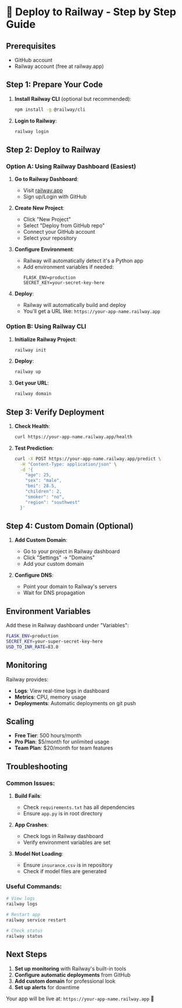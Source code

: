 # 🚀 Deploy to Railway - Step by Step Guide

## Prerequisites
- GitHub account
- Railway account (free at railway.app)

## Step 1: Prepare Your Code

1. **Install Railway CLI** (optional but recommended):
   ```bash
   npm install -g @railway/cli
   ```

2. **Login to Railway**:
   ```bash
   railway login
   ```

## Step 2: Deploy to Railway

### Option A: Using Railway Dashboard (Easiest)

1. **Go to Railway Dashboard**:
   - Visit [railway.app](https://railway.app)
   - Sign up/Login with GitHub

2. **Create New Project**:
   - Click "New Project"
   - Select "Deploy from GitHub repo"
   - Connect your GitHub account
   - Select your repository

3. **Configure Environment**:
   - Railway will automatically detect it's a Python app
   - Add environment variables if needed:
     ```
     FLASK_ENV=production
     SECRET_KEY=your-secret-key-here
     ```

4. **Deploy**:
   - Railway will automatically build and deploy
   - You'll get a URL like: `https://your-app-name.railway.app`

### Option B: Using Railway CLI

1. **Initialize Railway Project**:
   ```bash
   railway init
   ```

2. **Deploy**:
   ```bash
   railway up
   ```

3. **Get your URL**:
   ```bash
   railway domain
   ```

## Step 3: Verify Deployment

1. **Check Health**:
   ```bash
   curl https://your-app-name.railway.app/health
   ```

2. **Test Prediction**:
   ```bash
   curl -X POST https://your-app-name.railway.app/predict \
     -H "Content-Type: application/json" \
     -d '{
       "age": 25,
       "sex": "male",
       "bmi": 28.5,
       "children": 2,
       "smoker": "no",
       "region": "southwest"
     }'
   ```

## Step 4: Custom Domain (Optional)

1. **Add Custom Domain**:
   - Go to your project in Railway dashboard
   - Click "Settings" → "Domains"
   - Add your custom domain

2. **Configure DNS**:
   - Point your domain to Railway's servers
   - Wait for DNS propagation

## Environment Variables

Add these in Railway dashboard under "Variables":

```bash
FLASK_ENV=production
SECRET_KEY=your-super-secret-key-here
USD_TO_INR_RATE=83.0
```

## Monitoring

Railway provides:
- **Logs**: View real-time logs in dashboard
- **Metrics**: CPU, memory usage
- **Deployments**: Automatic deployments on git push

## Scaling

- **Free Tier**: 500 hours/month
- **Pro Plan**: $5/month for unlimited usage
- **Team Plan**: $20/month for team features

## Troubleshooting

### Common Issues:

1. **Build Fails**:
   - Check `requirements.txt` has all dependencies
   - Ensure `app.py` is in root directory

2. **App Crashes**:
   - Check logs in Railway dashboard
   - Verify environment variables are set

3. **Model Not Loading**:
   - Ensure `insurance.csv` is in repository
   - Check if model files are generated

### Useful Commands:

```bash
# View logs
railway logs

# Restart app
railway service restart

# Check status
railway status
```

## Next Steps

1. **Set up monitoring** with Railway's built-in tools
2. **Configure automatic deployments** from GitHub
3. **Add custom domain** for professional look
4. **Set up alerts** for downtime

Your app will be live at: `https://your-app-name.railway.app` 🎉 